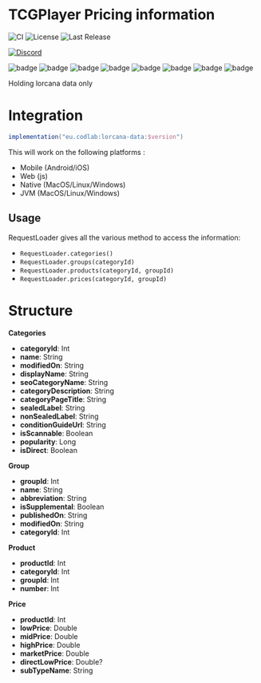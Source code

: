 # TCGPlayer Pricing information

![CI](https://github.com/great-illuminary/tcg-data-pricing/actions/workflows/build.yml/badge.svg)
![License](https://img.shields.io/github/license/great-illuminary/tcg-data-pricing)
![Last Release](https://img.shields.io/github/v/release/great-illuminary/tcg-data-pricing)

[
![Discord](https://img.shields.io/badge/Discord-Lorcana_Manager-blue)
](https://discord.gg/cd4hRF2PXm)

![badge](https://img.shields.io/badge/json-kotlin-green)
![badge](https://img.shields.io/badge/android-blue)
![badge](https://img.shields.io/badge/ios-white)
![badge](https://img.shields.io/badge/js-yellow)
![badge](https://img.shields.io/badge/jvm-red)
![badge](https://img.shields.io/badge/linux-blue)
![badge](https://img.shields.io/badge/windows-blueviolet)
![badge](https://img.shields.io/badge/mac-orange)

Holding lorcana data only

# Integration

```gradle
implementation("eu.codlab:lorcana-data:$version")
```

This will work on the following platforms :
- Mobile (Android/iOS)
- Web (js)
- Native (MacOS/Linux/Windows)
- JVM (MacOS/Linux/Windows)

## Usage
RequestLoader gives all the various method to access the information:

- `RequestLoader.categories()`
- `RequestLoader.groups(categoryId)`
- `RequestLoader.products(categoryId, groupId)`
- `RequestLoader.prices(categoryId, groupId)`

# Structure

**Categories**

- **categoryId**: Int
- **name**: String
- **modifiedOn**: String
- **displayName**: String
- **seoCategoryName**: String
- **categoryDescription**: String
- **categoryPageTitle**: String
- **sealedLabel**: String
- **nonSealedLabel**: String
- **conditionGuideUrl**: String
- **isScannable**: Boolean
- **popularity**: Long
- **isDirect**: Boolean

**Group**

- **groupId**: Int
- **name**: String
- **abbreviation**: String
- **isSupplemental**: Boolean
- **publishedOn**: String
- **modifiedOn**: String
- **categoryId**: Int

**Product**

- **productId**: Int
- **categoryId**: Int
- **groupId**: Int
- **number**: Int

**Price**

- **productId**: Int
- **lowPrice**: Double
- **midPrice**: Double
- **highPrice**: Double
- **marketPrice**: Double
- **directLowPrice**: Double?
- **subTypeName**: String
